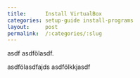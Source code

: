 ```yaml
---
title:      Install VirtualBox
categories: setup-guide install-programs
layout:     post
permalink:  /:categories/:slug
---
```


asdf asdfölasdf.

asdfölasdfajds asdfölkkjasdf
